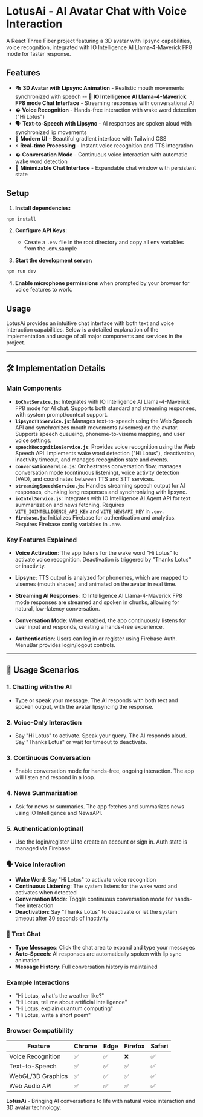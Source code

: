 
# LotusAi - AI Avatar Chat with Voice Interaction

A React Three Fiber project featuring a 3D avatar with lipsync capabilities, voice recognition, integrated with IO Intelligence AI Llama-4-Maverick FP8 mode for faster response.

## Features

- 🎭 **3D Avatar with Lipsync Animation** - Realistic mouth movements synchronized with speech
-- 🤖 **IO Intelligence AI Llama-4-Maverick FP8 mode Chat Interface** - Streaming responses with conversational AI
- � **Voice Recognition** - Hands-free interaction with wake word detection ("Hi Lotus")
- 🗣️ **Text-to-Speech with Lipsync** - AI responses are spoken aloud with synchronized lip movements
- 🎨 **Modern UI** - Beautiful gradient interface with Tailwind CSS
- ⚡ **Real-time Processing** - Instant voice recognition and TTS integration
- � **Conversation Mode** - Continuous voice interaction with automatic wake word detection
- 📱 **Minimizable Chat Interface** - Expandable chat window with persistent state

## Setup

1. **Install dependencies:**
```bash
npm install
```

2. **Configure API Keys:**
   - Create a `.env` file in the root directory and copy all env variables from the 
   .env.sample

3. **Start the development server:**
```bash
npm run dev
```

4. **Enable microphone permissions** when prompted by your browser for voice features to work.

## Usage


LotusAi provides an intuitive chat interface with both text and voice interaction capabilities. Below is a detailed explanation of the implementation and usage of all major components and services in the project.

---

## 🛠️ Implementation Details

### Main Components


- **`ioChatService.js`**: Integrates with IO Intelligence AI Llama-4-Maverick FP8 mode for AI chat. Supports both standard and streaming responses, with system prompt/context support.
- **`lipsyncTTSService.js`**: Manages text-to-speech using the Web Speech API and synchronizes mouth movements (visemes) on the avatar. Supports speech queueing, phoneme-to-viseme mapping, and user voice settings.
- **`speechRecognitionService.js`**: Provides voice recognition using the Web Speech API. Implements wake word detection ("Hi Lotus"), deactivation, inactivity timeout, and manages recognition state and events.
- **`conversationService.js`**: Orchestrates conversation flow, manages conversation mode (continuous listening), voice activity detection (VAD), and coordinates between TTS and STT services.
- **`streamingSpeechService.js`**: Handles streaming speech output for AI responses, chunking long responses and synchronizing with lipsync.
- **`ioIntelService.js`**: Integrates with IO Intelligence AI Agent API for text summarization and news fetching. Requires `VITE_IOINTELLIGENCE_API_KEY` and `VITE_NEWSAPI_KEY` in `.env`.
- **`firebase.js`**: Initializes Firebase for authentication and analytics. Requires Firebase config variables in `.env`.


### Key Features Explained

- **Voice Activation**: The app listens for the wake word "Hi Lotus" to activate voice recognition. Deactivation is triggered by "Thanks Lotus" or inactivity.

- **Lipsync**: TTS output is analyzed for phonemes, which are mapped to visemes (mouth shapes) and animated on the avatar in real time.
- **Streaming AI Responses**: IO Intelligence AI Llama-4-Maverick FP8 mode responses are streamed and spoken in chunks, allowing for natural, low-latency conversation.
- **Conversation Mode**: When enabled, the app continuously listens for user input and responds, creating a hands-free experience.
- **Authentication**: Users can log in or register using Firebase Auth. MenuBar provides login/logout controls.

---

## 🧩 Usage Scenarios

### 1. Chatting with the AI
- Type or speak your message. The AI responds with both text and spoken output, with the avatar lipsyncing the response.

### 2. Voice-Only Interaction
- Say "Hi Lotus" to activate. Speak your query. The AI responds aloud. Say "Thanks Lotus" or wait for timeout to deactivate.

### 3. Continuous Conversation
- Enable conversation mode for hands-free, ongoing interaction. The app will listen and respond in a loop.

### 4. News Summarization
- Ask for news or summaries. The app fetches and summarizes news using IO Intelligence and NewsAPI.

### 5. Authentication(optinal)
- Use the login/register UI to create an account or sign in. Auth state is managed via Firebase.



### 🗣️ Voice Interaction

- **Wake Word**: Say "Hi Lotus" to activate voice recognition
- **Continuous Listening**: The system listens for the wake word and activates when detected
- **Conversation Mode**: Toggle continuous conversation mode for hands-free interaction
- **Deactivation**: Say "Thanks Lotus" to deactivate or let the system timeout after 30 seconds of inactivity

### 💬 Text Chat

- **Type Messages**: Click the chat area to expand and type your messages
- **Auto-Speech**: AI responses are automatically spoken with lip sync animation
- **Message History**: Full conversation history is maintained


### Example Interactions

- "Hi Lotus, what's the weather like?"
- "Hi Lotus, tell me about artificial intelligence"
- "Hi Lotus, explain quantum computing"
- "Hi Lotus, write a short poem"


### Browser Compatibility

| Feature | Chrome | Edge | Firefox | Safari |
|---------|--------|------|---------|--------|
| Voice Recognition | ✅ | ✅ | ❌ | ✅ |
| Text-to-Speech | ✅ | ✅ | ✅ | ✅ |
| WebGL/3D Graphics | ✅ | ✅ | ✅ | ✅ |
| Web Audio API | ✅ | ✅ | ✅ | ✅ |


**LotusAi** - Bringing AI conversations to life with natural voice interaction and 3D avatar technology.
